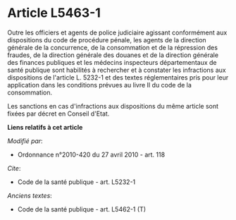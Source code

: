 # Article L5463-1

Outre les officiers et agents de police judiciaire agissant conformément aux dispositions du code de procédure pénale, les
agents de la direction générale de la concurrence, de la consommation et de la répression des fraudes, de la direction
générale des douanes et de la direction générale des finances publiques et les médecins inspecteurs départementaux de santé
publique sont habilités à rechercher et à constater les infractions aux dispositions de l'article L. 5232-1 et des textes
réglementaires pris pour leur application dans les conditions prévues au livre II du code de la consommation.

Les sanctions en cas d'infractions aux dispositions du même article sont fixées par décret en Conseil d'Etat.

**Liens relatifs à cet article**

_Modifié par_:

  - Ordonnance n°2010-420  du 27 avril 2010 - art. 118

_Cite_:

  - Code de la santé publique - art. L5232-1

_Anciens textes_:

  - Code de la santé publique - art. L5462-1 (T)
